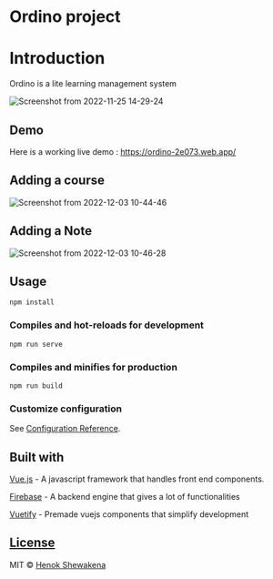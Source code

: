 # Ordino project

# Introduction

Ordino is a lite learning management system

![Screenshot from 2022-11-25 14-29-24](https://user-images.githubusercontent.com/56829873/205844838-83333bfa-b033-4f6b-98f9-9f7b53de089c.png)

## Demo

Here is a working live demo : https://ordino-2e073.web.app/

## Adding a course

![Screenshot from 2022-12-03 10-44-46](https://user-images.githubusercontent.com/56829873/205845460-5400a7a2-847f-446d-a71c-8e6b22e8a670.png)

## Adding a Note

![Screenshot from 2022-12-03 10-46-28](https://user-images.githubusercontent.com/56829873/205845592-2584ccb2-9dde-4b38-994e-1fb4e29bdcea.png)

## Usage

```
npm install
```

### Compiles and hot-reloads for development

```
npm run serve
```

### Compiles and minifies for production

```
npm run build
```

### Customize configuration

See [Configuration Reference](https://cli.vuejs.org/config/).

## Built with

[Vue.js](https://vuejs.org/) - A javascript framework that handles front end components.

[Firebase](https://firebase.google.com/) - A backend engine that gives a lot of functionalities

[Vuetify](https://vuetifyjs.com/en/) - Premade vuejs components that simplify development

## [License](https://github.com/henapartae123/Ordino/LICENSE.md)

MIT © [Henok Shewakena](https://github.com/henapartae123)
